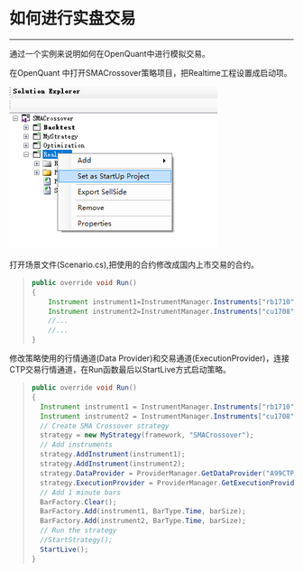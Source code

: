 # 如何进行实盘交易

---

通过一个实例来说明如何在OpenQuant中进行模拟交易。

在OpenQuant 中打开SMACrossover策略项目，把Realtime工程设置成启动项。

![](/assets/set_startup.png)

打开场景文件\(Scenario.cs\),把使用的合约修改成国内上市交易的合约。

> ```java
> public override void Run()
> {
>     Instrument instrument1=InstrumentManager.Instruments["rb1710"];
>     Instrument instrument2=InstrumentManager.Instruments["cu1708"];
>     //...
>     //...    
> }
> ```

修改策略使用的行情通道\(Data Provider\)和交易通道\(ExecutionProvider\)，连接CTP交易行情通道，在Run函数最后以StartLive方式启动策略。

> ```java
> public override void Run()
> {
>   Instrument instrument1 = InstrumentManager.Instruments["rb1710"];
>   Instrument instrument2 = InstrumentManager.Instruments["cu1708"];
>   // Create SMA Crossover strategy
>   strategy = new MyStrategy(framework, "SMACrossover");
>   // Add instruments
>   strategy.AddInstrument(instrument1);
>   strategy.AddInstrument(instrument2);
>   strategy.DataProvider = ProviderManager.GetDataProvider("A99CTP");
>   strategy.ExecutionProvider = ProviderManager.GetExecutionProvider("A99CTP");
>   // Add 1 minute bars
>   BarFactory.Clear();
>   BarFactory.Add(instrument1, BarType.Time, barSize);
>   BarFactory.Add(instrument2, BarType.Time, barSize);
>   // Run the strategy
>   //StartStrategy();
>   StartLive();
> }
> ```



